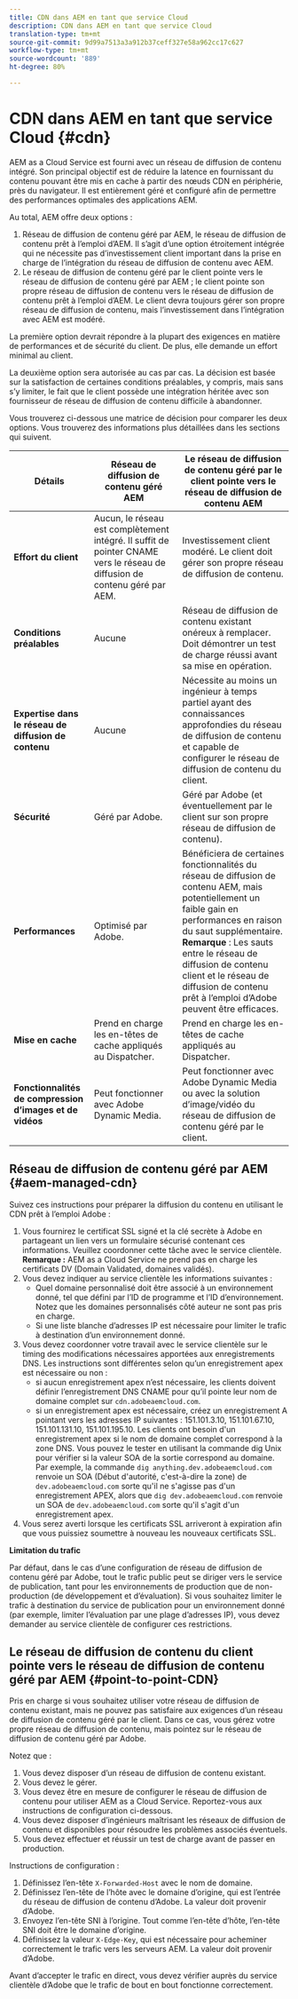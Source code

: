 ```yaml
---
title: CDN dans AEM en tant que service Cloud
description: CDN dans AEM en tant que service Cloud
translation-type: tm+mt
source-git-commit: 9d99a7513a3a912b37ceff327e58a962cc17c627
workflow-type: tm+mt
source-wordcount: '889'
ht-degree: 80%

---
```



# CDN dans AEM en tant que service Cloud {#cdn}

AEM as a Cloud Service est fourni avec un réseau de diffusion de contenu intégré. Son principal objectif est de réduire la latence en fournissant du contenu pouvant être mis en cache à partir des nœuds CDN en périphérie, près du navigateur. Il est entièrement géré et configuré afin de permettre des performances optimales des applications AEM.

Au total, AEM offre deux options :

1. Réseau de diffusion de contenu géré par AEM, le réseau de diffusion de contenu prêt à l’emploi d’AEM. Il s’agit d’une option étroitement intégrée qui ne nécessite pas d’investissement client important dans la prise en charge de l’intégration du réseau de diffusion de contenu avec AEM.
1. Le réseau de diffusion de contenu géré par le client pointe vers le réseau de diffusion de contenu géré par AEM ; le client pointe son propre réseau de diffusion de contenu vers le réseau de diffusion de contenu prêt à l’emploi d’AEM. Le client devra toujours gérer son propre réseau de diffusion de contenu, mais l’investissement dans l’intégration avec AEM est modéré.

La première option devrait répondre à la plupart des exigences en matière de performances et de sécurité du client. De plus, elle demande un effort minimal au client.

La deuxième option sera autorisée au cas par cas. La décision est basée sur la satisfaction de certaines conditions préalables, y compris, mais sans s’y limiter, le fait que le client possède une intégration héritée avec son fournisseur de réseau de diffusion de contenu difficile à abandonner.

Vous trouverez ci-dessous une matrice de décision pour comparer les deux options. Vous trouverez des informations plus détaillées dans les sections qui suivent.

| Détails | Réseau de diffusion de contenu géré AEM | Le réseau de diffusion de contenu géré par le client pointe vers le réseau de diffusion de contenu AEM |
|---|---|---|
| **Effort du client** | Aucun, le réseau est complètement intégré. Il suffit de pointer CNAME vers le réseau de diffusion de contenu géré par AEM. | Investissement client modéré. Le client doit gérer son propre réseau de diffusion de contenu. |
| **Conditions préalables** | Aucune | Réseau de diffusion de contenu existant onéreux à remplacer. Doit démontrer un test de charge réussi avant sa mise en opération. |
| **Expertise dans le réseau de diffusion de contenu** | Aucune | Nécessite au moins un ingénieur à temps partiel ayant des connaissances approfondies du réseau de diffusion de contenu et capable de configurer le réseau de diffusion de contenu du client. |
| **Sécurité** | Géré par Adobe. | Géré par Adobe (et éventuellement par le client sur son propre réseau de diffusion de contenu). |
| **Performances** | Optimisé par Adobe. | Bénéficiera de certaines fonctionnalités du réseau de diffusion de contenu AEM, mais potentiellement un faible gain en performances en raison du saut supplémentaire. **Remarque** : Les sauts entre le réseau de diffusion de contenu client et le réseau de diffusion de contenu prêt à l’emploi d’Adobe peuvent être efficaces. |
| **Mise en cache** | Prend en charge les en-têtes de cache appliqués au Dispatcher. | Prend en charge les en-têtes de cache appliqués au Dispatcher. |
| **Fonctionnalités de compression d’images et de vidéos** | Peut fonctionner avec Adobe Dynamic Media. | Peut fonctionner avec Adobe Dynamic Media ou avec la solution d’image/vidéo du réseau de diffusion de contenu géré par le client. |

## Réseau de diffusion de contenu géré par AEM {#aem-managed-cdn}

Suivez ces instructions pour préparer la diffusion du contenu en utilisant le CDN prêt à l’emploi Adobe :

1. Vous fournirez le certificat SSL signé et la clé secrète à Adobe en partageant un lien vers un formulaire sécurisé contenant ces informations. Veuillez coordonner cette tâche avec le service clientèle.
   **Remarque :** AEM as a Cloud Service ne prend pas en charge les certificats DV (Domain Validated, domaines validés).
1. Vous devez indiquer au service clientèle les informations suivantes :
   * Quel domaine personnalisé doit être associé à un environnement donné, tel que défini par l’ID de programme et l’ID d’environnement. Notez que les domaines personnalisés côté auteur ne sont pas pris en charge.
   * Si une liste blanche d’adresses IP est nécessaire pour limiter le trafic à destination d’un environnement donné.
1. Vous devez coordonner votre travail avec le service clientèle sur le timing des modifications nécessaires apportées aux enregistrements DNS. Les instructions sont différentes selon qu’un enregistrement apex est nécessaire ou non :
   * si aucun enregistrement apex n’est nécessaire, les clients doivent définir l’enregistrement DNS CNAME pour qu’il pointe leur nom de domaine complet sur `cdn.adobeaemcloud.com`.
   * si un enregistrement apex est nécessaire, créez un enregistrement A pointant vers les adresses IP suivantes : 151.101.3.10, 151.101.67.10, 151.101.131.10, 151.101.195.10. Les clients ont besoin d&#39;un enregistrement apex si le nom de domaine complet correspond à la zone DNS. Vous pouvez le tester en utilisant la commande dig Unix pour vérifier si la valeur SOA de la sortie correspond au domaine. Par exemple, la commande `dig anything.dev.adobeaemcloud.com` renvoie un SOA (Début d&#39;autorité, c&#39;est-à-dire la zone) de `dev.adobeaemcloud.com` sorte qu&#39;il ne s&#39;agisse pas d&#39;un enregistrement APEX, alors que `dig dev.adobeaemcloud.com` renvoie un SOA de `dev.adobeaemcloud.com` sorte qu&#39;il s&#39;agit d&#39;un enregistrement apex.
1. Vous serez averti lorsque les certificats SSL arriveront à expiration afin que vous puissiez soumettre à nouveau les nouveaux certificats SSL.

**Limitation du trafic**

Par défaut, dans le cas d’une configuration de réseau de diffusion de contenu géré par Adobe, tout le trafic public peut se diriger vers le service de publication, tant pour les environnements de production que de non-production (de développement et d’évaluation). Si vous souhaitez limiter le trafic à destination du service de publication pour un environnement donné (par exemple, limiter l’évaluation par une plage d’adresses IP), vous devez demander au service clientèle de configurer ces restrictions.

## Le réseau de diffusion de contenu du client pointe vers le réseau de diffusion de contenu géré par AEM {#point-to-point-CDN}

Pris en charge si vous souhaitez utiliser votre réseau de diffusion de contenu existant, mais ne pouvez pas satisfaire aux exigences d’un réseau de diffusion de contenu géré par le client. Dans ce cas, vous gérez votre propre réseau de diffusion de contenu, mais pointez sur le réseau de diffusion de contenu géré par Adobe.

Notez que :

1. Vous devez disposer d’un réseau de diffusion de contenu existant.
1. Vous devez le gérer.
1. Vous devez être en mesure de configurer le réseau de diffusion de contenu pour utiliser AEM as a Cloud Service. Reportez-vous aux instructions de configuration ci-dessous.
1. Vous devez disposer d’ingénieurs maîtrisant les réseaux de diffusion de contenu et disponibles pour résoudre les problèmes associés éventuels.
1. Vous devez effectuer et réussir un test de charge avant de passer en production.

Instructions de configuration :

1. Définissez l’en-tête `X-Forwarded-Host` avec le nom de domaine.
1. Définissez l’en-tête de l’hôte avec le domaine d’origine, qui est l’entrée du réseau de diffusion de contenu d’Adobe. La valeur doit provenir d’Adobe.
1. Envoyez l’en-tête SNI à l’origine. Tout comme l’en-tête d’hôte, l’en-tête SNI doit être le domaine d’origine.
1. Définissez la valeur `X-Edge-Key`, qui est nécessaire pour acheminer correctement le trafic vers les serveurs AEM. La valeur doit provenir d’Adobe.

Avant d’accepter le trafic en direct, vous devez vérifier auprès du service clientèle d’Adobe que le trafic de bout en bout fonctionne correctement.
